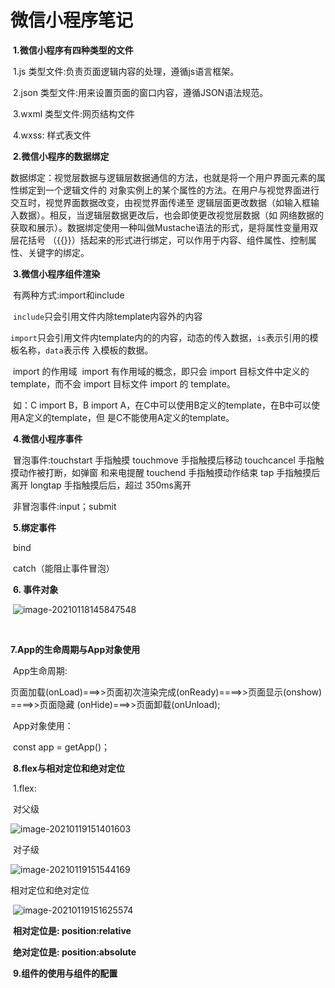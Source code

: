 # **微信小程序笔记**

​	**1.微信小程序有四种类型的文件**

​			1.js 类型文件:负责页面逻辑内容的处理，遵循js语言框架。

​			2.json 类型文件:用来设置页面的窗口内容，遵循JSON语法规范。

​			3.wxml 类型文件:网页结构文件

​			4.wxss: 样式表文件

​	**2.微信小程序的数据绑定**

​		数据绑定：视觉层数据与逻辑层数据通信的方法，也就是将一个用户界面元素的属性绑定到一个逻辑文件的				对象实例上的某个属性的方法。在用户与视觉界面进行交互时，视觉界面数据改变，由视觉界面传递至				逻辑层面更改数据（如输入框输入数据）。相反，当逻辑层数据更改后，也会即使更改视觉层数据（如				网络数据的获取和展示）。数据绑定使用一种叫做Mustache语法的形式，是将属性变量用双层花括号			 （{{}}）括起来的形式进行绑定，可以作用于内容、组件属性、控制属性、关键字的绑定。

​	**3.微信小程序组件渲染**

​			有两种方式:import和include

​				`include`只会引用文件内除template内容外的内容

​				`import`只会引用文件内template内的的内容，动态的传入数据，`is`表示引用的模板名称，`data`表示传				入模板的数据。

​			import 的作用域
​				import 有作用域的概念，即只会 import 目标文件中定义的 template，而不会 import 目标文件 import 				的 template。

​				如：C import B，B import A，在C中可以使用B定义的template，在B中可以使用A定义的template，但				是C不能使用A定义的template。

​		**4.微信小程序事件**

​				冒泡事件:touchstart 手指触摸 touchmove 手指触摸后移动 touchcancel 手指触摸动作被打断，如弹窗							和来电提醒 touchend 手指触摸动作结束 tap 手指触摸后离开 longtap 手指触摸后后，超过							350ms离开

​				非冒泡事件:input；submit

​		**5.绑定事件**

​				bind

​				catch（能阻止事件冒泡）

​		**6. 事件对象**

​	![image-20210118145847548](C:\Users\shanbo\AppData\Roaming\Typora\typora-user-images\image-20210118145847548.png)

​	



**7.App的生命周期与App对象使用**

​	App生命周期:

​			页面加载(onLoad)===>>页面初次渲染完成(onReady)====>>页面显示(onshow) ====>>页面隐藏        			(onHide)===>>页面卸载(onUnload);

​	App对象使用：

​	const app = getApp()；



​	**8.flex与相对定位和绝对定位**

​		1.flex:  

​					对父级

![image-20210119151401603](C:\Users\shanbo\AppData\Roaming\Typora\typora-user-images\image-20210119151401603.png)



​	对子级

![image-20210119151544169](C:\Users\shanbo\AppData\Roaming\Typora\typora-user-images\image-20210119151544169.png)





相对定位和绝对定位

​	![image-20210119151625574](C:\Users\shanbo\AppData\Roaming\Typora\typora-user-images\image-20210119151625574.png)





​	**相对定位是: position:relative**

​	**绝对定位是: position:absolute**





​	**9.组件的使用与组件的配置**




